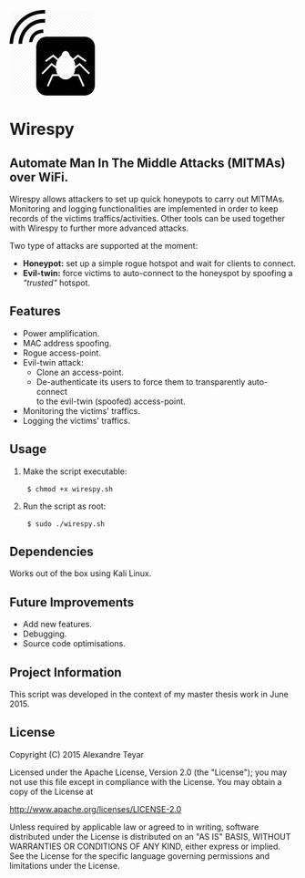 ![wirespy](images/wirespy_logo.png)
# Wirespy
## Automate Man In The Middle Attacks (MITMAs) over WiFi.

Wirespy allows attackers to set up quick honeypots to carry out MITMAs. Monitoring and logging functionalities are implemented in order to keep records of the victims traffics/activities. Other tools can be used together with Wirespy to further more advanced attacks. 

Two type of attacks are supported at the moment:
* **Honeypot:** set up a simple rogue hotspot and wait for clients to connect.
* **Evil-twin:** force victims to auto-connect to the honeyspot by spoofing a *"trusted"* hotspot.

## Features
* Power amplification.
* MAC address spoofing.
* Rogue access-point.
* Evil-twin attack: 
	* Clone an access-point. 
	* De-authenticate its users to force them to transparently auto-connect  
	  to the evil-twin (spoofed) access-point.
* Monitoring the victims' traffics.
* Logging the victims' traffics.

## Usage
1. Make the script executable:
		
		$ chmod +x wirespy.sh

2. Run the script as root:

		$ sudo ./wirespy.sh

## Dependencies
Works out of the box using Kali Linux.

## Future Improvements
* Add new features.
* Debugging.
* Source code optimisations.

## Project Information
This script was developed in the context of my master thesis work in June 2015.

## License
   Copyright (C) 2015 Alexandre Teyar

Licensed under the Apache License, Version 2.0 (the "License");
you may not use this file except in compliance with the License.
You may obtain a copy of the License at

<http://www.apache.org/licenses/LICENSE-2.0>

Unless required by applicable law or agreed to in writing, software
distributed under the License is distributed on an "AS IS" BASIS,
WITHOUT WARRANTIES OR CONDITIONS OF ANY KIND, either express or implied.
See the License for the specific language governing permissions and
   limitations under the License. 
